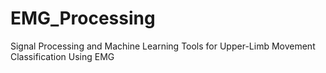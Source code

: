 # EMG_Processing
Signal Processing and Machine Learning Tools for Upper-Limb Movement Classification Using EMG 
